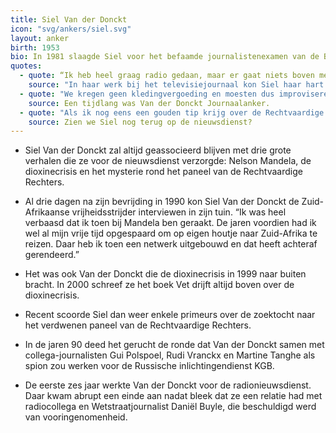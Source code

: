 ```yaml
---
title: Siel Van der Donckt
icon: "svg/ankers/siel.svg"
layout: anker
birth: 1953
bio: In 1981 slaagde Siel voor het befaamde journalistenexamen van de BRT.
quotes:
  - quote: “Ik heb heel graag radio gedaan, maar er gaat niets boven met beeld werken. Met een minuut beeld kan je zoveel meer meegeven dan met een minuut tekst."
    source: "In haar werk bij het televisiejournaal kon Siel haar hart als amateurfotograaf helemaal ophalen."
  - quote: "We kregen geen kledingvergoeding en moesten dus improviseren. Dan kreeg je bakken kritiek omdat je kleren op niets trokken."
    source: Een tijdlang was Van der Donckt Journaalanker.
  - quote: "Als ik nog eens een gouden tip krijg over de Rechtvaardige Rechters, dan kom ik nog eens terug."
    source: Zien we Siel nog terug op de nieuwsdienst?
---
```


* Siel Van der Donckt zal altijd geassocieerd blijven met drie grote verhalen die ze voor de nieuwsdienst verzorgde: Nelson Mandela, de dioxinecrisis en het mysterie rond het paneel van de Rechtvaardige Rechters.

* Al drie dagen na zijn bevrijding in 1990 kon Siel Van der Donckt de Zuid-Afrikaanse vrijheidsstrijder interviewen in zijn tuin. “Ik was heel verbaasd dat ik toen bij Mandela ben geraakt. De jaren voordien had ik wel al mijn vrije tijd opgespaard om op eigen houtje naar Zuid-Afrika te reizen. Daar heb ik toen een netwerk uitgebouwd en dat heeft achteraf gerendeerd.”

* Het was ook Van der Donckt die de dioxinecrisis in 1999 naar buiten bracht. In 2000 schreef ze het boek Vet drijft altijd boven over de dioxinecrisis.

* Recent scoorde Siel dan weer enkele primeurs over de zoektocht naar het verdwenen paneel van de Rechtvaardige Rechters.
*  In de jaren 90 deed het gerucht de ronde dat Van der Donckt samen met collega-journalisten Gui Polspoel, Rudi Vranckx en Martine Tanghe als spion zou werken voor de Russische inlichtingendienst KGB.

* De eerste zes jaar werkte Van der Donckt voor de radionieuwsdienst. Daar kwam abrupt een einde aan nadat bleek dat ze een relatie had met radiocollega en Wetstraatjournalist Daniël Buyle, die beschuldigd werd van vooringenomenheid.
